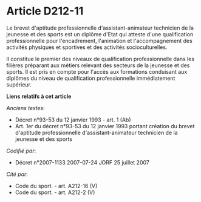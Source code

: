 # Article D212-11

Le brevet d'aptitude professionnelle d'assistant-animateur technicien de la jeunesse et des sports est un diplôme d'Etat qui
atteste d'une qualification professionnelle pour l'encadrement, l'animation et l'accompagnement des activités physiques et
sportives et des activités socioculturelles.

Il constitue le premier des niveaux de qualification professionnelle dans les filières préparant aux métiers relevant des
secteurs de la jeunesse et des sports. Il est pris en compte pour l'accès aux formations conduisant aux diplômes du niveau de
qualification professionnelle immédiatement supérieur.

**Liens relatifs à cet article**

_Anciens textes_:

  - Décret n°93-53 du 12 janvier 1993 - art. 1 (Ab)
  - Art. 1er du décret n°93-53 du 12 janvier 1993 portant création du brevet d'aptitude professionnelle d'assistant-animateur technicien de la jeunesse et des sports

_Codifié par_:

  - Décret n°2007-1133 2007-07-24 JORF 25 juillet 2007

_Cité par_:

  - Code du sport. - art. A212-16 (V)
  - Code du sport. - art. A212-2 (V)
